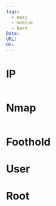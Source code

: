 ```yaml
---
tags:
  - easy
  - medium
  - hard
Date: 
URL: 
OS:
---
```

# IP

```

```
# Nmap

```shell

```

# Foothold

# User

# Root

